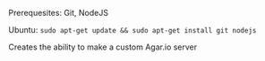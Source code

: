 Prerequesites: Git, NodeJS

Ubuntu:
`sudo apt-get update && sudo apt-get install git nodejs`

Creates the ability to make a custom Agar.io server
